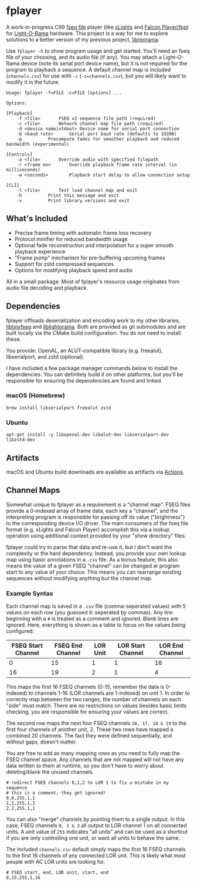 # fplayer

A work-in-progress C99 [fseq file](http://github.com/Cryptkeeper/fseq-file-format) player (like [xLights](http://github.com/smeighan/xLights) and [Falcon Player/fpp](https://github.com/FalconChristmas/fpp)) for [Light-O-Rama](https://lightorama.com) hardware. This project is a way for me to explore solutions to a better version of my previous project, [libreorama](https://github.com/Cryptkeeper/libreorama).

Use `fplayer -h` to show program usage and get started. You'll need an fseq file of your choosing, and its audio file (if any). You may attach a Light-O-Rama device (note its serial port device name), but it is not required for the program to playback a sequence. A default channel map is included (`channels.csv`) for use with `-c` (`-c=channels.csv`), but you will likely want to modify it in the future.

```
Usage: fplayer -f=FILE -c=FILE [options] ...

Options:

[Playback]
	-f <file>		FSEQ v2 sequence file path (required)
	-c <file>		Network channel map file path (required)
	-d <device name|stdout>	Device name for serial port connection
	-b <baud rate>		Serial port baud rate (defaults to 19200)
	-p			Precompute fades for smoother playback and reduced bandwidth (experimental)

[Controls]
	-a <file>		Override audio with specified filepath
	-r <frame ms>		Override playback frame rate interval (in milliseconds)
	-w <seconds>		Playback start delay to allow connection setup

[CLI]
	-t <file>		Test load channel map and exit
	-h			Print this message and exit
	-v			Print library versions and exit
```

## What's Included

- Precise frame timing with automatic frame loss recovery
- Protocol minifier for reduced bandwidth usage
- Optional fade reconstruction and interpolation for a super smooth playback experience
- "Frame pump" mechanism for pre-buffering upcoming frames
- Support for zstd compressed sequences
- Options for modifying playback speed and audio

All in a small package. Most of fplayer's resource usage originates from audio file decoding and playback.

## Dependencies

fplayer offloads deserialization and encoding work to my other libraries,
[libtinyfseq](https://github.com/Cryptkeeper/libtinyfseq) and
[liblightorama](https://github.com/Cryptkeeper/liblightorama). Both are provided as git submodules and are built locally via the CMake build configuration. You do not need to install these.

You provide: OpenAL, an ALUT-compatible library (e.g. freealut), libserialport, and zstd (optional).

I have included a few package manager commands below to install the dependencies. You can definitely build it on other platforms, but you'll be responsible for ensuring the dependencies are found and linked.

### macOS (Homebrew)
```brew install libserialport freealut zstd```

### Ubuntu
```apt-get install -y libopenal-dev libalut-dev libserialport-dev libzstd-dev```

## Artifacts
macOS and Ubuntu build downloads are available as artifacts via [Actions](https://github.com/Cryptkeeper/fplayer/actions).

## Channel Maps
Somewhat unique to fplayer as a requirement is a "channel map". FSEQ files provide a 0-indexed array of frame data, each key a "channel", and the interpreting program is responsible for passing off its value ("brightness") to the corresponding device I/O driver. The main consumers of the fseq file format (e.g. xLights and Falcon Player) accomplish this via a lookup operation using additional context provided by your "show directory" files. 

fplayer could try to parse that data and re-use it, but I don't want the complexity or the hard dependency. Instead, you provide your own lookup map using basic annotations in a `.csv` file. As a bonus feature, this also means the value of a given FSEQ "channel" can be changed at program start to any value of your choice. This means you can rearrange existing sequences without modifying anything but the channel map.

### Example Syntax
Each channel map is saved in a `.csv` file (comma-seperated values) with 5 values on each row (you guessed it: seperated by commas). Any line beginning with a `#` is treated as a comment and ignored. Blank lines are ignored. Here, everything is shown as a table to focus on the values being configured:

| FSEQ Start Channel | FSEQ End Channel | LOR Unit | LOR Start Channel | LOR End Channel |
| --- | --- | --- | --- | --- |
| 0 | 15 | 1 | 1 | 16 |
| 16 | 19 | 2 | 1 | 4 |

This maps the first 16 FSEQ channels (0-15, remember the data is 0-indexed) to channels 1-16 (LOR channels are 1-indexed) on unit 1. In order to correctly map between the two ranges, the number of channels on each "side" must match. There are no restrictions on values besides basic limits checking, you are responsible for ensuring your values are correct.

The second row maps the next four FSEQ channels `16, 17, 18 & 19` to the first four channels of another unit, 2. These two rows have mapped a combined 20 channels. The fact they were defined sequentially, and without gaps, doesn't matter.

You are free to add as many mapping rows as you need to fully map the FSEQ channel space. Any channels that are not mapped will not have any data written to them at runtime, so you don't have to worry about deleting/blank the unused channels.

```
# redirect FSEQ channels 0,1,2 to LOR 1 to fix a mistake in my sequence
# this is a comment, they get ignored!
0,0,255,1,1
1,1,255,1,1
2,2,255,1,1
```

You can also "merge" channels by pointing them to a single output. In this case, FSEQ channels `0, 1 & 2` all output to LOR channel 1 on all connected units. A unit value of `255` indicates "all units" and can be used as a shortcut if you are only controlling one unit, or want all units to behave the same.

The included `channels.csv` default simply maps the first 16 FSEQ channels to the first 16 channels of any connected LOR unit. This is likely what most people with AC LOR units are looking for.

```
# FSEQ start, end, LOR unit, start, end
0,15,255,1,16
```
